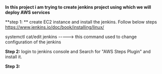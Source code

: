 **In this project i am trying to create jenkins project using which we will deploy AWS services**

**step 1: **
create EC2 instance and install the jenkins. Follow below steps
https://www.jenkins.io/doc/book/installing/linux/

systemctl cat/edit jenkins   -----> this command used to change configuration of the jenkins

**Step 2:**
login to jenkins console and Search for "AWS Steps Plugin" and install it.

**Step 3:**
